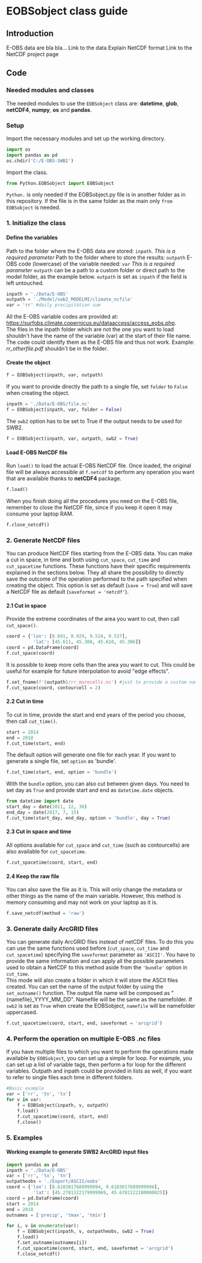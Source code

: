 # EOBSobject class guide

## Introduction

E-OBS data are bla bla...
Link to the data
Explain NetCDF format
Link to the NetCDF project page

## Code

### Needed modules and classes

The needed modules to use the `EOBSobject` class are: **datetime**, **glob**, **netCDF4**, **numpy**, **os** and **pandas**.

### Setup

Import the necessary modules and set up the working directory.
```python
import os
import pandas as pd
os.chdir('C:/E-OBS-SWB2')
```

Import the class.
```python
from Python.EOBSobject import EOBSobject
```
`Python.` is only needed if the EOBSobject.py file is in another folder as in this repository. If the file is in the same folder as the main only `from EOBSobject` is needed.

### 1. Initialize the class

#### Define the variables
Path to the folder where the E-OBS data are stored: `inpath`. *This is a required parameter*
Path to the folder where to store the results: `outpath`
E-OBS code (lowercase) of the variable needed: `var` *This is a required parameter*
`outpath` can be a path to a custom folder or direct path to the model folder, as the example below.
`outpath` is set as `inpath` if the field is left untouched.
```python
inpath = './Data/E-OBS'
outpath = './Model/swb2_MODELMI/climate_ncfile'
var = 'rr' #daily precipitation sum
```
All the E-OBS variable codes are provided at: https://surfobs.climate.copernicus.eu/dataaccess/access_eobs.php. \
The files in the inpath folder which are not the one you want to load shouldn't have the name of the variable (var) at the start of their file name. The code could identify them as the E-OBS file and thus not work. Example: *rr_otherfile.pdf* shouldn't be in the folder.

#### Create the object
```python
f = EOBSobject(inpath, var, outpath)
```

If you want to provide directly the path to a single file, set `folder` to `False` when creating the object.
```python
inpath = './Data/E-OBS/file.nc'
f = EOBSobject(inpath, var, folder = False)
```

The `swb2` option has to be set to True if the output needs to be used for SWB2.
```python
f = EOBSobject(inpath, var, outpath, swb2 = True)
```

#### Load E-OBS NetCDF file

Run `load()` to load the actual E-OBS NetCDF file. Once loaded, the original file will be always accessible at `f.netcdf` to perform any operation you want that are available thanks to **netCDF4** package. 
```python
f.load()
```
When you finish doing all the procedures you need on the E-OBS file, remember to close the NetCDF file, since if you keep it open it may consume your laptop RAM.
```python
f.close_netcdf()
```

### 2. Generate NetCDF files

You can produce NetCDF files starting from the E-OBS data. You can make a cut in space, in time and both using `cut_space`, `cut_time` and `cut_spacetime` functions. These functions have their specific requirements explained in the sections below. They all share the possibility to directly save the outcome of the operation performed to the path specified when creating the object. This option is set as default (`save = True`) and will save a NetCDF file as default (`saveformat = 'netcdf'`).

#### 2.1 Cut in space

Provide the extreme coordinates of the area you want to cut, then call `cut_space()`.
```python
coord = {'lon': [8.691, 8.929, 9.524, 9.537],
          'lat': [45.611, 45.308, 45.610, 45.306]}
coord = pd.DataFrame(coord)
f.cut_space(coord)
```

It is possible to keep more cells than the area you want to cut. This could be useful for example for future interpolation to avoid "edge effects".
```python
f.set_fname(f'{outpath}/rr_morecells.nc') #just to provide a custom name to distinguish the files, not needed for the code to work
f.cut_space(coord, contourcell = 2)
```

#### 2.2 Cut in time

To cut in time, provide the start and end years of the period you choose, then call `cut_time()`.
```python
start = 2014
end = 2018
f.cut_time(start, end)
```

The default option will generate one file for each year. If you want to generate a single file, set `option` as 'bundle'.
```python
f.cut_time(start, end, option = 'bundle')
```

With the `bundle` option, you can also cut between given days. You need to set day as `True` and provide start and end as `datetime.date` objects.
```python
from datetime import date
start_day = date(2011, 12, 30)
end_day = date(2017, 7, 15)
f.cut_time(start_day, end_day, option = 'bundle', day = True)
```

#### 2.3 Cut in space and time

All options available for `cut_space` and `cut_time` (such as contourcells) are also available for `cut_spacetime`.
```python
f.cut_spacetime(coord, start, end)
```

#### 2.4 Keep the raw file

You can also save the file as it is. This will only change the metadata or other things as the name of the main variable. However, this method is memory consuming and may not work on your laptop as it is.
```python
f.save_netcdf(method = 'raw')
```

### 3. Generate daily ArcGRID files

You can generate daily ArcGRID files instead of netCDF files. To do this you can use the same functions used before (`cut_space`, `cut_time` and `cut_spacetime`) specifying the `saveformat` parameter as `'ASCII'`. You have to provide the same information and can apply all the possible parameters used to obtain a NetCDF to this method aside from the `'bundle'` option in `cut_time`.\
This mode will also create a folder in which it will store the ASCII files created. You can set the name of the output folder by using the `set_outname()` function. The output file name will be composed as "{namefile}_YYYY_MM_DD". Namefile will be the same as the namefolder. If `swb2` is set as `True` when create the EOBSobject, `namefile` will be namefolder uppercased. 
```python
f.cut_spacetime(coord, start, end, saveformat = 'arcgrid')
```

### 4. Perform the operation on multiple E-OBS .nc files

If you have multiple files to which you want to perform the operations made available by `EOBSobject`, you can set up a simple for loop. For example, you can set up a list of variable tags, then perform a for loop for the different variables. Outpath and inpath could be provided in lists as well, if you want to refer to single files each time in different folders.
```python
#Basic example
var = ['rr', 'tn', 'tx']
for v in var:
    f = EOBSobject(inpath, v, outpath)
    f.load()
    f.cut_spacetime(coord, start, end)
    f.close()
```

### 5. Examples

#### Working example to generate SWB2 ArcGRID input files

```python
import pandas as pd
inpath = './Data/E-OBS'
var = ['rr', 'tx', 'tn']
outpatheobs = './Export/ASCII/eobs'
coord = {'lon': [8.6103017689999994, 9.6103017689999994],
          'lat': [45.2781122179999969, 45.6781122180000025]}
coord = pd.DataFrame(coord)
start = 2014
end = 2018
outnames = ['precip', 'tmax', 'tmin']

for i, v in enumerate(var):
    f = EOBSobject(inpath, v, outpatheobs, swb2 = True)
    f.load()
    f.set_outname(outnames[i])
    f.cut_spacetime(coord, start, end, saveformat = 'arcgrid')
    f.close_netcdf()

```
